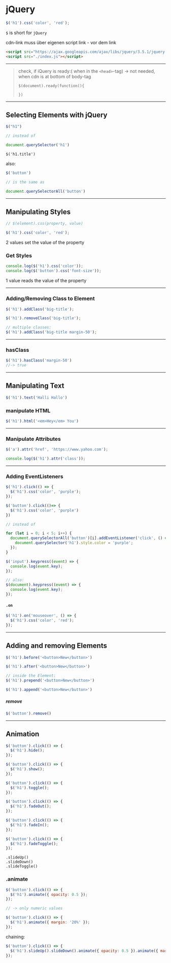 # jQuery

```js
$('h1').css('color', 'red');
```

`$` is short for `jQuery`

cdn-link muss über eigenen script link	- vor dem link

```html
<script src="https://ajax.googleapis.com/ajax/libs/jquery/3.5.1/jquery.min.js"></script>
<script src="./index.js"></script>
```

------

> check, if iQuery is ready:( when in the `<head>`-tag) -> not needed, when cdn is at bottom of body-tag
>
> ```
> $(document).ready(function(){
> 
> })
> ```

------

## Selecting Elements with jQuery

```js
$("h1")

// instead of

document.querySelector('h1')
```

```
$('h1.title')
```

also:

```js
$('button')

// is the same as

document.querySelectorAll('button')
```

------

## Manipulating Styles 

```js
// $(element).css(property, value)

$('h1').css('color', 'red');
```

2 values set the value of the property

### Get Styles

```js
console.log($('h1').css('color'));
console.log($('button').css('font-size'));
```

 1 value reads the value of the property

------

### Adding/Removing Class to Element

```js
$('h1').addClass('big-title');

$('h1').removeClass('big-title');

// multiple classes:
$('h1').addClass('big-title margin-50');
```

------

### hasClass

```js
$('h1').hasClass('margin-50')
//-> true
```

------

## Manipulating Text

```js
$('h1').text('Halli Hallo')
```

### manipulate HTML

```js
$('h1').html('<em>Hey</em> You')
```

------

### Manipulate Attributes

```js
$('a').attr('href', 'https://www.yahoo.com');

console.log($('h1').attr('class'));
```

------

### Adding EventListeners

```js
$('h1').click(() => {
  $('h1').css('color', 'purple');
});
```



```js
$('button').click(()=> {
  $('h1').css('color', 'purple')
})

// instead of

for (let i = 0; i < 5; i++) {
  document.querySelectorAll('button')[i].addEventListener('click', () => {
    document.querySelector('h1').style.color = 'purple';
  });
}
```



```js
$('input').keypress((event) => {
  console.log(event.key);
});

// also:
$(document).keypress((event) => {
  console.log(event.key);
});
```

#### `.on` 

```js
$('h1').on('mouseover', () => {
  $('h1').css('color', 'red');
});
```

------

## Adding and removing Elements

```js
$('h1').before('<button>New</button>')

$('h1').after('<button>New</button>')

// inside the Element:
$('h1').prepend('<button>New</button>')

$('h1').append('<button>New</button>')
```

##### remove

```js
$('button').remove()
```

------

## Animation

```js
$('button').click(() => {
  $('h1').hide();
});
```

```js
$('button').click(() => {
  $('h1').show();
});
```

```js
$('button').click(() => {
  $('h1').toggle();
});
```

```js
$('button').click(() => {
  $('h1').fadeOut();
});

$('button').click(() => {
  $('h1').fadeIn();
});

$('button').click(() => {
  $('h1').fadeToggle();
});
```

```
.slideUp()
.slideDown()
.slideToggle()
```

### .animate

```js
$('button').click(() => {
  $('h1').animate({ opacity: 0.5 });
});

// -> only numeric values

$('button').click(() => {
  $('h1').animate({ margin: '20%' });
});
```

chaining:

```js
$('button').click(() => {
  $('h1').slideUp().slideDown().animate({ opacity: 0.5 }).animate({ margin: '10px' });
});
```

